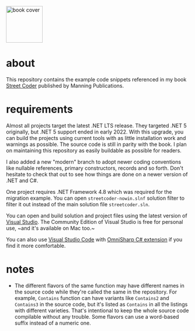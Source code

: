 <a href="https://streetcoder.org">
  <img alt="book cover" src="https://user-images.githubusercontent.com/241217/150715271-6bcbf5ae-ed59-4360-94bd-dac1c000b1ea.png" width="100">
</a>

# about

This repository contains the example code snippets 
referenced in my book [Street Coder](https://streetcoder.org)
published by Manning Publications.

# requirements

Almost all projects target the latest .NET LTS release. They targeted .NET 5 originally, 
but .NET 5 support ended in early 2022. With this upgrade, you can build the projects 
using current tools with as little installation work and warnings as possible. 
The source code is still in parity with the book. I plan on maintaining 
this repository as easily buildable as possible for readers.

I also added a new "modern" branch to adopt newer coding conventions like nullable references,
primary constructors, records and so forth. Don't hesitate to check that out to see how
things are done on a newer version of .NET and C#.

One project requires .NET Framework 4.8 which was required for the migration example. 
You can open `streetcoder-nowin.slnf` solution filter to filter it out instead of the main
solution file `streetcoder.sln`.

You can open and build solution and project files using the latest version 
of [Visual Studio](https://visualstudio.microsoft.com/vs/). The Community Edition of Visual Studio 
is free for personal use, ~and it's available on Mac too.~

You can also use [Visual Studio Code](https://code.visualstudio.com/) with 
[OmniSharp C# extension](https://marketplace.visualstudio.com/items?itemName=ms-dotnettools.csharp) 
if you find it more comfortable.

# notes
- The different flavors of the same function may have different names in the source 
  code while they're called the same in the repository. For example, `Contains` 
  function can have variants like `Contains2` and `Contains3` in the source code, but 
  it's listed as `Contains` in all the listings with different varieties. That's 
  intentional to keep the whole source code compilable without any trouble.
  Some flavors can use a word-based suffix instead of a numeric one.

